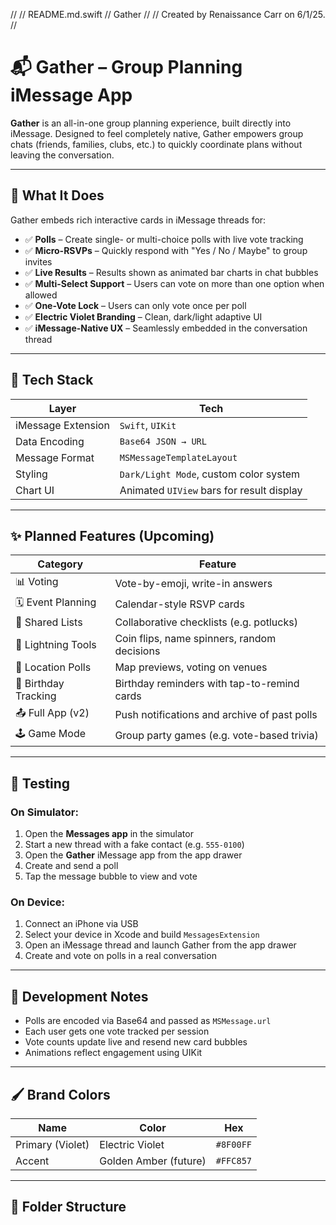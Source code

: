 //
//  README.md.swift
//  Gather
//
//  Created by Renaissance Carr on 6/1/25.
//

# 📬 Gather – Group Planning iMessage App

**Gather** is an all-in-one group planning experience, built directly into iMessage. Designed to feel completely native, Gather empowers group chats (friends, families, clubs, etc.) to quickly coordinate plans without leaving the conversation.

---

## 🎯 What It Does

Gather embeds rich interactive cards in iMessage threads for:

- ✅ **Polls** – Create single- or multi-choice polls with live vote tracking
- ✅ **Micro-RSVPs** – Quickly respond with "Yes / No / Maybe" to group invites
- ✅ **Live Results** – Results shown as animated bar charts in chat bubbles
- ✅ **Multi-Select Support** – Users can vote on more than one option when allowed
- ✅ **One-Vote Lock** – Users can only vote once per poll
- ✅ **Electric Violet Branding** – Clean, dark/light adaptive UI
- ✅ **iMessage-Native UX** – Seamlessly embedded in the conversation thread

---

## 🧱 Tech Stack

| Layer              | Tech                      |
|--------------------|---------------------------|
| iMessage Extension | `Swift`, `UIKit`          |
| Data Encoding      | `Base64 JSON → URL`       |
| Message Format     | `MSMessageTemplateLayout` |
| Styling            | `Dark/Light Mode`, custom color system |
| Chart UI           | Animated `UIView` bars for result display |

---

## ✨ Planned Features (Upcoming)

| Category               | Feature                                       |
|------------------------|-----------------------------------------------|
| 📊 Voting              | Vote-by-emoji, write-in answers               |
| 🗓 Event Planning      | Calendar-style RSVP cards                     |
| 🧾 Shared Lists        | Collaborative checklists (e.g. potlucks)      |
| 🎲 Lightning Tools     | Coin flips, name spinners, random decisions   |
| 📍 Location Polls      | Map previews, voting on venues                |
| 🎂 Birthday Tracking   | Birthday reminders with tap-to-remind cards   |
| 📤 Full App (v2)       | Push notifications and archive of past polls |
| 🕹️ Game Mode           | Group party games (e.g. vote-based trivia)    |

---

## 🧪 Testing

### On Simulator:
1. Open the **Messages app** in the simulator
2. Start a new thread with a fake contact (e.g. `555-0100`)
3. Open the **Gather** iMessage app from the app drawer
4. Create and send a poll
5. Tap the message bubble to view and vote

### On Device:
1. Connect an iPhone via USB
2. Select your device in Xcode and build `MessagesExtension`
3. Open an iMessage thread and launch Gather from the app drawer
4. Create and vote on polls in a real conversation

---

## 🚧 Development Notes

- Polls are encoded via Base64 and passed as `MSMessage.url`
- Each user gets one vote tracked per session
- Vote counts update live and resend new card bubbles
- Animations reflect engagement using UIKit

---

## 🖌️ Brand Colors

| Name            | Color      | Hex       |
|-----------------|------------|-----------|
| Primary (Violet)| Electric Violet | `#8F00FF` |
| Accent          | Golden Amber (future) | `#FFC857` |

---

## 📁 Folder Structure
